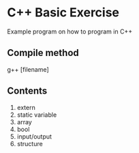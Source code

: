 # C++ Basic Exercise
Example program on how to program in C++

## Compile method
g++ [filename]

## Contents
1. extern
2. static variable
3. array
4. bool
5. input/output
6. structure
